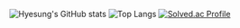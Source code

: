 ![Hyesung's GitHub stats](https://github-readme-stats.vercel.app/api?username=hyesung99&show_icons=true&theme=gruvbox)
![Top Langs](https://github-readme-stats.vercel.app/api/top-langs/?username=hyesung99&layout=compact&theme=cobalt)
[![Solved.ac Profile](http://mazassumnida.wtf/api/generate_badge?boj=4538asd)](https://solved.ac/4538asd)

